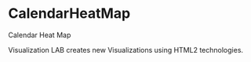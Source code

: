 CalendarHeatMap
===============

Calendar Heat Map

Visualization LAB creates new Visualizations using HTML2 technologies.

